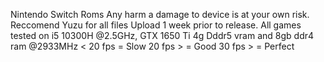 Nintendo Switch Roms
Any harm a damage to device is at your own risk.
Reccomend Yuzu for all files
Upload 1 week prior to release.
All games tested on i5 10300H @2.5GHz, GTX 1650 Ti 4g Dddr5 vram and 8gb ddr4 ram @2933MHz
< 20 fps = Slow
20 fps > = Good
30 fps > = Perfect
